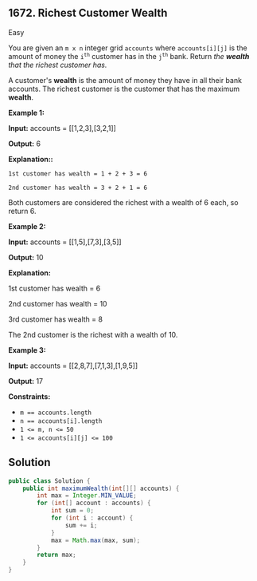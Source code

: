 ## 1672\. Richest Customer Wealth

Easy

You are given an `m x n` integer grid `accounts` where `accounts[i][j]` is the amount of money the <code>i<sup>th</sup></code> customer has in the <code>j<sup>th</sup></code> bank. Return _the **wealth** that the richest customer has._

A customer's **wealth** is the amount of money they have in all their bank accounts. The richest customer is the customer that has the maximum **wealth**.

**Example 1:**

**Input:** accounts = \[\[1,2,3],[3,2,1]]

**Output:** 6

**Explanation::**

`1st customer has wealth = 1 + 2 + 3 = 6`

`2nd customer has wealth = 3 + 2 + 1 = 6`

Both customers are considered the richest with a wealth of 6 each, so return 6. 

**Example 2:**

**Input:** accounts = \[\[1,5],[7,3],[3,5]]

**Output:** 10

**Explanation:**

1st customer has wealth = 6

2nd customer has wealth = 10

3rd customer has wealth = 8

The 2nd customer is the richest with a wealth of 10.

**Example 3:**

**Input:** accounts = \[\[2,8,7],[7,1,3],[1,9,5]]

**Output:** 17 

**Constraints:**

*   `m == accounts.length`
*   `n == accounts[i].length`
*   `1 <= m, n <= 50`
*   `1 <= accounts[i][j] <= 100`

## Solution

```java
public class Solution {
    public int maximumWealth(int[][] accounts) {
        int max = Integer.MIN_VALUE;
        for (int[] account : accounts) {
            int sum = 0;
            for (int i : account) {
                sum += i;
            }
            max = Math.max(max, sum);
        }
        return max;
    }
}
```
